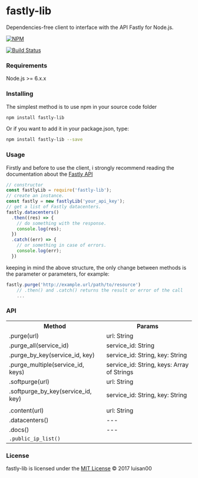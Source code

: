 # fastly-lib
Dependencies-free client to interface with the API Fastly for Node.js.

[![NPM](https://nodei.co/npm/fastly-lib.png)](https://nodei.co/npm/fastly-lib/)


[![Build Status](https://travis-ci.org/luisan00/fastly-lib.svg?branch=master)](https://travis-ci.org/luisan00/fastly-lib)

### Requirements
Node.js >= 6.x.x

### Installing
The simplest method is to use npm in your source code folder
```bash
npm install fastly-lib
```
Or if you want to add it in your package.json, type:
```bash
npm install fastly-lib --save
```
### Usage

Firstly and before to use the client, i strongly recommend reading the documentation about the <a target="_blank" href="https://docs.fastly.com/api/">Fastly API</a>

```js
// constructor
const fastlyLib = require('fastly-lib');
// create an instance.
const fastly = new fastlyLib('your_api_key');
// get a list of Fastly datacenters.
fastly.datacenters()
  .then((res) => {
    // do something with the response.
    console.log(res);
  })
  .catch((err) => {
    // or something in case of errors.
    console.log(err);
  })
```

keeping in mind the above structure, the only change between methods is the parameter or parameters, for example:

```js
fastly.purge('http://example.url/path/to/resource')
	// .then() and .catch() returns the result or error of the call
	...
```


### API

<table>
	<tr>
		<th>Method</th>
		<th>Params</th>
	</tr>
	<tr>
		<td>.purge(url)</td>
		<td>url: String</td>
	</tr>
	<tr>
		<td>.purge_all(service_id)</td>
		<td>service_id: String</td>
	</tr>
	<tr>
		<td>.purge_by_key(service_id, key)</td>
		<td>service_id: String, key: String</td>
	</tr>
	<tr>
		<td>.purge_multiple(service_id, keys)</td>
		<td>service_id: String, keys: Array of Strings</td>
	</tr>
	<tr>
		<td>.softpurge(url)</td>
		<td>url: String</td>
	</tr>
	<tr>
		<td>.softpurge_by_key(service_id, key)</td>
		<td>service_id: String, key: String</td>
	</tr>
	<tr>
		<td colspan="2"></td>
	</tr>
	<tr>
		<td>.content(url)</td>
		<td>url: String</td>
	</tr>
	<tr>
		<td>.datacenters()</td>
		<td>---</td>
	</tr>
	<tr>
		<td>.docs()</td>
		<td>---</td>
	</tr>
	<tr>
		<td><code>.public_ip_list()<code></td>
		<td></td>
	</tr>

</table>



### License

fastly-lib is licensed under the <a href="LICENSE">MIT License</a> © 2017 luisan00
